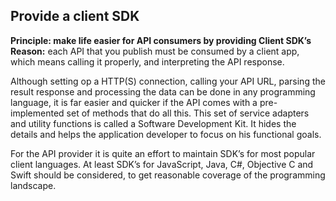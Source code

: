 ## Provide a client SDK

   **Principle: make life easier for API consumers by providing Client SDK’s**  
   **Reason:** each API that you publish must be consumed by a client app, which means calling it properly, and interpreting the API response.
   
   Although setting op a HTTP(S) connection, calling your API URL, parsing the result response and processing the data can be done in any programming language, it is far easier and quicker if the API comes with a pre-implemented set of methods that do all this. This set of service adapters and utility functions is called a Software Development Kit. It hides the details and helps the application developer to focus on his functional goals.

   For the API provider it is quite an effort to maintain SDK’s for most popular client languages. At least SDK’s for JavaScript, Java, C#, Objective C and Swift should be considered, to get reasonable coverage of the programming landscape.

